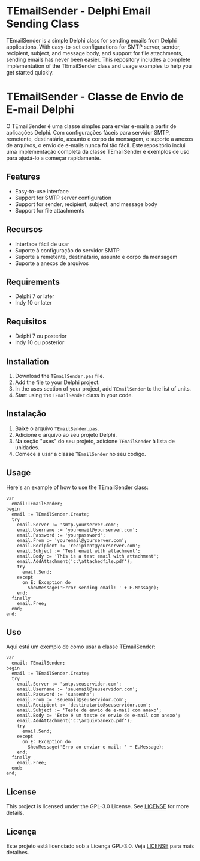 # TEmailSender - Delphi Email Sending Class

TEmailSender is a simple Delphi class for sending emails from Delphi applications. With easy-to-set configurations for SMTP server, sender, recipient, subject, and message body, and support for file attachments, sending emails has never been easier. This repository includes a complete implementation of the TEmailSender class and usage examples to help you get started quickly.

# TEmailSender - Classe de Envio de E-mail Delphi

O TEmailSender é uma classe simples para enviar e-mails a partir de aplicações Delphi. Com configurações fáceis para servidor SMTP, remetente, destinatário, assunto e corpo da mensagem, e suporte a anexos de arquivos, o envio de e-mails nunca foi tão fácil. Este repositório inclui uma implementação completa da classe TEmailSender e exemplos de uso para ajudá-lo a começar rapidamente.

## Features
- Easy-to-use interface
- Support for SMTP server configuration
- Support for sender, recipient, subject, and message body
- Support for file attachments

## Recursos
- Interface fácil de usar
- Suporte à configuração do servidor SMTP
- Suporte a remetente, destinatário, assunto e corpo da mensagem
- Suporte a anexos de arquivos

## Requirements
- Delphi 7 or later
- Indy 10 or later

## Requisitos
- Delphi 7 ou posterior
- Indy 10 ou posterior

## Installation
1. Download the `TEmailSender.pas` file.
2. Add the file to your Delphi project.
3. In the uses section of your project, add `TEmailSender` to the list of units.
4. Start using the `TEmailSender` class in your code.

## Instalação
1. Baixe o arquivo `TEmailSender.pas`.
2. Adicione o arquivo ao seu projeto Delphi.
3. Na seção "uses" do seu projeto, adicione `TEmailSender` à lista de unidades.
4. Comece a usar a classe `TEmailSender` no seu código.

## Usage
Here's an example of how to use the TEmailSender class:
```Delphi
var
  email:TEmailSender;
begin
  email := TEmailSender.Create;
  try
    email.Server := 'smtp.yourserver.com';
    email.Username := 'youremail@yourserver.com';
    email.Password := 'yourpassword';
    email.From := 'youremail@yourserver.com';
    email.Recipient := 'recipient@yourserver.com';
    email.Subject := 'Test email with attachment';
    email.Body := 'This is a test email with attachment';
    email.AddAttachment('c:\attachedfile.pdf');
    try
      email.Send;
    except
      on E: Exception do
        ShowMessage('Error sending email: ' + E.Message);
    end;
  finally
    email.Free;
  end;
end;
```

## Uso
Aqui está um exemplo de como usar a classe TEmailSender:
```Delphi
var
  email: TEmailSender;
begin
  email := TEmailSender.Create;
  try
    email.Server := 'smtp.seuservidor.com';
    email.Username := 'seuemail@seuservidor.com';
    email.Password := 'suasenha';
    email.From := 'seuemail@seuservidor.com';
    email.Recipient := 'destinatario@seuservidor.com';
    email.Subject := 'Teste de envio de e-mail com anexo';
    email.Body := 'Este é um teste de envio de e-mail com anexo';
    email.AddAttachment('c:\arquivoanexo.pdf');
    try
      email.Send;
    except
      on E: Exception do
        ShowMessage('Erro ao enviar e-mail: ' + E.Message);
    end;
  finally
    email.Free;
  end;
end;
```

## License
This project is licensed under the GPL-3.0 License. See [LICENSE](LICENSE) for more details.

## Licença
Este projeto está licenciado sob a Licença GPL-3.0. Veja [LICENSE](LICENSE) para mais detalhes.
